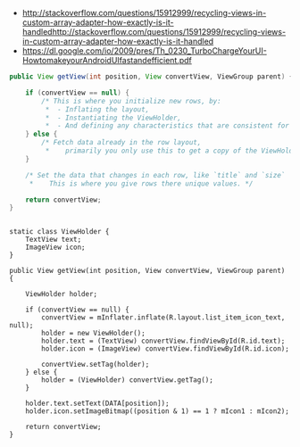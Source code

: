 * http://stackoverflow.com/questions/15912999/recycling-views-in-custom-array-adapter-how-exactly-is-it-handledhttp://stackoverflow.com/questions/15912999/recycling-views-in-custom-array-adapter-how-exactly-is-it-handled
* https://dl.google.com/io/2009/pres/Th_0230_TurboChargeYourUI-HowtomakeyourAndroidUIfastandefficient.pdf

```java
public View getView(int position, View convertView, ViewGroup parent) {

    if (convertView == null) {
        /* This is where you initialize new rows, by:
         *  - Inflating the layout,
         *  - Instantiating the ViewHolder,
         *  - And defining any characteristics that are consistent for every row */
    } else {
        /* Fetch data already in the row layout, 
         *    primarily you only use this to get a copy of the ViewHolder */
    }

    /* Set the data that changes in each row, like `title` and `size`
     *    This is where you give rows there unique values. */

    return convertView;
}
```

```

static class ViewHolder {
    TextView text;
    ImageView icon;
}

public View getView(int position, View convertView, ViewGroup parent) {

	ViewHolder holder;
	
	if (convertView == null) {
		convertView = mInflater.inflate(R.layout.list_item_icon_text, null);
		holder = new ViewHolder();
		holder.text = (TextView) convertView.findViewById(R.id.text);
		holder.icon = (ImageView) convertView.findViewById(R.id.icon);

		convertView.setTag(holder);
	} else {
		holder = (ViewHolder) convertView.getTag();
	}

	holder.text.setText(DATA[position]);
	holder.icon.setImageBitmap((position & 1) == 1 ? mIcon1 : mIcon2);

	return convertView;
}
```
